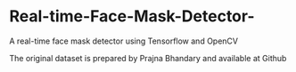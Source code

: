 # Real-time-Face-Mask-Detector-
A real-time face mask detector using Tensorflow and OpenCV


The original dataset is prepared by Prajna Bhandary and available at Github
